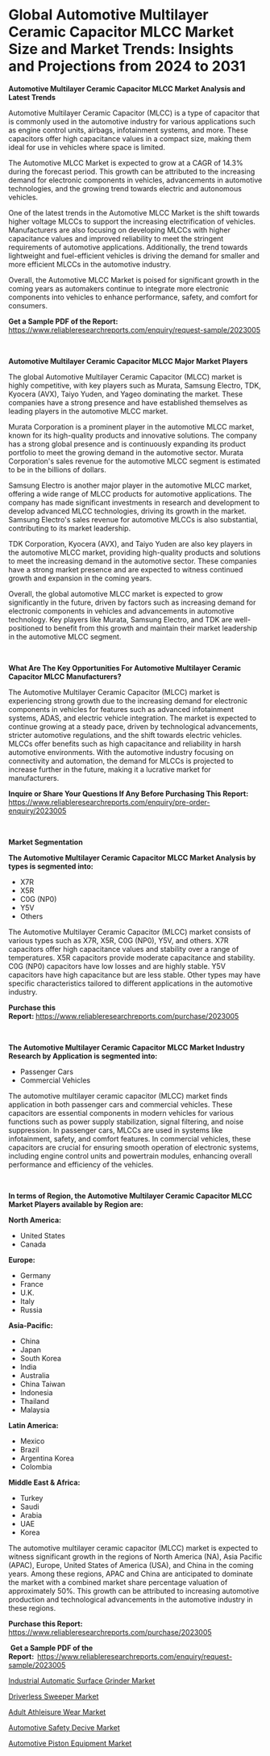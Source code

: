 <p><h1>Global Automotive Multilayer Ceramic Capacitor MLCC Market Size and Market Trends: Insights and Projections from 2024 to 2031</h1></p><p><strong>Automotive Multilayer Ceramic Capacitor MLCC Market Analysis and Latest Trends</strong></p>
<p><p>Automotive Multilayer Ceramic Capacitor (MLCC) is a type of capacitor that is commonly used in the automotive industry for various applications such as engine control units, airbags, infotainment systems, and more. These capacitors offer high capacitance values in a compact size, making them ideal for use in vehicles where space is limited. </p><p>The Automotive MLCC Market is expected to grow at a CAGR of 14.3% during the forecast period. This growth can be attributed to the increasing demand for electronic components in vehicles, advancements in automotive technologies, and the growing trend towards electric and autonomous vehicles. </p><p>One of the latest trends in the Automotive MLCC Market is the shift towards higher voltage MLCCs to support the increasing electrification of vehicles. Manufacturers are also focusing on developing MLCCs with higher capacitance values and improved reliability to meet the stringent requirements of automotive applications. Additionally, the trend towards lightweight and fuel-efficient vehicles is driving the demand for smaller and more efficient MLCCs in the automotive industry. </p><p>Overall, the Automotive MLCC Market is poised for significant growth in the coming years as automakers continue to integrate more electronic components into vehicles to enhance performance, safety, and comfort for consumers.</p></p>
<p><strong>Get a Sample PDF of the Report:&nbsp;</strong> <a href="https://www.reliableresearchreports.com/enquiry/request-sample/2023005">https://www.reliableresearchreports.com/enquiry/request-sample/2023005</a></p>
<p>&nbsp;</p>
<p><strong>Automotive Multilayer Ceramic Capacitor MLCC Major Market Players</strong></p>
<p><p>The global Automotive Multilayer Ceramic Capacitor (MLCC) market is highly competitive, with key players such as Murata, Samsung Electro, TDK, Kyocera (AVX), Taiyo Yuden, and Yageo dominating the market. These companies have a strong presence and have established themselves as leading players in the automotive MLCC market.</p><p>Murata Corporation is a prominent player in the automotive MLCC market, known for its high-quality products and innovative solutions. The company has a strong global presence and is continuously expanding its product portfolio to meet the growing demand in the automotive sector. Murata Corporation's sales revenue for the automotive MLCC segment is estimated to be in the billions of dollars.</p><p>Samsung Electro is another major player in the automotive MLCC market, offering a wide range of MLCC products for automotive applications. The company has made significant investments in research and development to develop advanced MLCC technologies, driving its growth in the market. Samsung Electro's sales revenue for automotive MLCCs is also substantial, contributing to its market leadership.</p><p>TDK Corporation, Kyocera (AVX), and Taiyo Yuden are also key players in the automotive MLCC market, providing high-quality products and solutions to meet the increasing demand in the automotive sector. These companies have a strong market presence and are expected to witness continued growth and expansion in the coming years.</p><p>Overall, the global automotive MLCC market is expected to grow significantly in the future, driven by factors such as increasing demand for electronic components in vehicles and advancements in automotive technology. Key players like Murata, Samsung Electro, and TDK are well-positioned to benefit from this growth and maintain their market leadership in the automotive MLCC segment.</p></p>
<p>&nbsp;</p>
<p><strong>What Are The Key Opportunities For Automotive Multilayer Ceramic Capacitor MLCC Manufacturers?</strong></p>
<p><p>The Automotive Multilayer Ceramic Capacitor (MLCC) market is experiencing strong growth due to the increasing demand for electronic components in vehicles for features such as advanced infotainment systems, ADAS, and electric vehicle integration. The market is expected to continue growing at a steady pace, driven by technological advancements, stricter automotive regulations, and the shift towards electric vehicles. MLCCs offer benefits such as high capacitance and reliability in harsh automotive environments. With the automotive industry focusing on connectivity and automation, the demand for MLCCs is projected to increase further in the future, making it a lucrative market for manufacturers.</p></p>
<p><strong>Inquire or Share Your Questions If Any Before Purchasing This Report:</strong> <a href="https://www.reliableresearchreports.com/enquiry/pre-order-enquiry/2023005">https://www.reliableresearchreports.com/enquiry/pre-order-enquiry/2023005</a></p>
<p>&nbsp;</p>
<p><strong>Market Segmentation</strong></p>
<p><strong>The Automotive Multilayer Ceramic Capacitor MLCC Market Analysis by types is segmented into:</strong></p>
<p><ul><li>X7R</li><li>X5R</li><li>C0G (NP0)</li><li>Y5V</li><li>Others</li></ul></p>
<p><p>The Automotive Multilayer Ceramic Capacitor (MLCC) market consists of various types such as X7R, X5R, C0G (NP0), Y5V, and others. X7R capacitors offer high capacitance values and stability over a range of temperatures. X5R capacitors provide moderate capacitance and stability. C0G (NP0) capacitors have low losses and are highly stable. Y5V capacitors have high capacitance but are less stable. Other types may have specific characteristics tailored to different applications in the automotive industry.</p></p>
<p><strong>Purchase this Report:&nbsp;</strong><a href="https://www.reliableresearchreports.com/purchase/2023005">https://www.reliableresearchreports.com/purchase/2023005</a></p>
<p>&nbsp;</p>
<p><strong>The Automotive Multilayer Ceramic Capacitor MLCC Market Industry Research by Application is segmented into:</strong></p>
<p><ul><li>Passenger Cars</li><li>Commercial Vehicles</li></ul></p>
<p><p>The automotive multilayer ceramic capacitor (MLCC) market finds application in both passenger cars and commercial vehicles. These capacitors are essential components in modern vehicles for various functions such as power supply stabilization, signal filtering, and noise suppression. In passenger cars, MLCCs are used in systems like infotainment, safety, and comfort features. In commercial vehicles, these capacitors are crucial for ensuring smooth operation of electronic systems, including engine control units and powertrain modules, enhancing overall performance and efficiency of the vehicles.</p></p>
<p>&nbsp;</p>
<p><strong>In terms of Region, the Automotive Multilayer Ceramic Capacitor MLCC Market Players available by Region are:</strong></p>
<p>
    <p> <strong> North America: </strong>
        <ul>
            <li>United States</li>
            <li>Canada</li>
        </ul>
        </p> 
    <p> <strong> Europe: </strong>
        <ul>
            <li>Germany</li>
            <li>France</li>
            <li>U.K.</li>
            <li>Italy</li>
            <li>Russia</li>
        </ul>
        </p> 
    <p> <strong> Asia-Pacific: </strong>
        <ul>
            <li>China</li>
            <li>Japan</li>
            <li>South Korea</li>
            <li>India</li>
            <li>Australia</li>
            <li>China Taiwan</li>
            <li>Indonesia</li>
            <li>Thailand</li>
            <li>Malaysia</li>
        </ul>
        </p> 
    <p> <strong> Latin America: </strong>
        <ul>
            <li>Mexico</li>
            <li>Brazil</li>
            <li>Argentina Korea</li>
            <li>Colombia</li>
        </ul>
        </p> 
    <p> <strong> Middle East & Africa: </strong>
        <ul>
            <li>Turkey</li>
            <li>Saudi</li>
            <li>Arabia</li>
            <li>UAE</li>
            <li>Korea</li>
        </ul>
    </p>
    </p>
<p><p>The automotive multilayer ceramic capacitor (MLCC) market is expected to witness significant growth in the regions of North America (NA), Asia Pacific (APAC), Europe, United States of America (USA), and China in the coming years. Among these regions, APAC and China are anticipated to dominate the market with a combined market share percentage valuation of approximately 50%. This growth can be attributed to increasing automotive production and technological advancements in the automotive industry in these regions.</p></p>
<p><strong>Purchase this Report: </strong><a href="https://www.reliableresearchreports.com/purchase/2023005">https://www.reliableresearchreports.com/purchase/2023005</a></p>
<p>&nbsp;<strong>Get a Sample PDF of the Report:&nbsp;&nbsp;</strong><a href="https://www.reliableresearchreports.com/enquiry/request-sample/2023005">https://www.reliableresearchreports.com/enquiry/request-sample/2023005</a></p>
<p><strong></strong></p>
<p><p><a href="https://pretty-mail-caf.notion.site/Industrial-Automatic-Surface-Grinder-Market-Challenges-Opportunities-and-Growth-Drivers-and-Major-13eab81cdd3a4423afedef0573694c58">Industrial Automatic Surface Grinder Market</a></p><p><a href="https://full-wildebeest-80b.notion.site/Driverless-Sweeper-Market-Size-Growth-and-Forecast-from-2024-2031-415ce000bd5d4c67a7380fd5296af2a6">Driverless Sweeper Market</a></p><p><a href="https://flame-sidecar-702.notion.site/Adult-Athleisure-Wear-Market-Analysis-Examines-its-Scope-on-Growth-Opportunities-and-Forecasted-Tre-742567c00e2049f5888e16ba8edbe62b">Adult Athleisure Wear Market</a></p><p><a href="https://view.publitas.com/reportprime-1/global-automotive-safety-decive-market-size-and-market-trends-insights-and-projections-from-2024-to-2031/">Automotive Safety Decive Market</a></p><p><a href="https://view.publitas.com/reportprime-1/automotive-piston-equipment-market-insights-market-players-and-forecast-till-2031/">Automotive Piston Equipment Market</a></p></p>